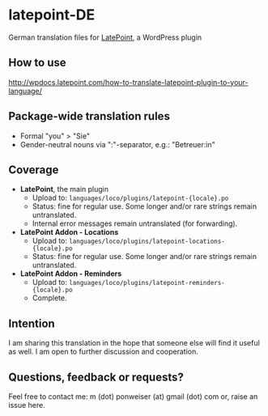 # latepoint-DE

German translation files for [LatePoint](https://latepoint.com/), a WordPress plugin 

## How to use

http://wpdocs.latepoint.com/how-to-translate-latepoint-plugin-to-your-language/

## Package-wide translation rules

- Formal "you" > "Sie"
- Gender-neutral nouns via ":"-separator, e.g.: "Betreuer:in"

## Coverage

- **LatePoint**, the main plugin
  - Upload to: `languages/loco/plugins/latepoint-{locale}.po`
  - Status: fine for regular use. Some longer and/or rare strings remain untranslated.
  - Internal error messages remain untranslated (for forwarding).
- **LatePoint Addon - Locations**
  - Upload to: `languages/loco/plugins/latepoint-locations-{locale}.po` 
  - Status: fine for regular use. Some longer and/or rare strings remain untranslated.
- **LatePoint Addon - Reminders** 
  - Upload to: `languages/loco/plugins/latepoint-reminders-{locale}.po`
  - Complete.

## Intention

I am sharing this translation in the hope that someone else will find it useful as well. I am open to further discussion and cooperation.

## Questions, feedback or requests?

Feel free to contact me: m (dot) ponweiser (at) gmail (dot) com
or, raise an issue here.
